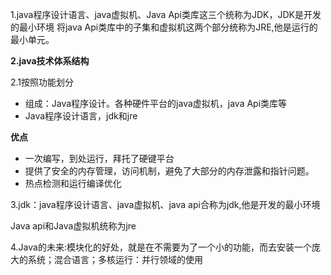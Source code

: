 1.java程序设计语言、java虚拟机、Java Api类库这三个统称为JDK，JDK是开发的最小环境
  将java Api类库中的子集和虚拟机这两个部分统称为JRE,他是运行的最小单元。

**2.java技术体系结构**

2.1按照功能划分

- 组成：Java程序设计。各种硬件平台的java虚拟机，java Api类库等
- Java程序设计语言，jdk和jre

**优点**

- 一次编写，到处运行，拜托了硬键平台
- 提供了安全的内存管理，访问机制，避免了大部分的内存泄露和指针问题。
- 热点检测和运行编译优化

3.jdk：java程序设计语言、java虚拟机、java api合称为jdk,他是开发的最小环境

Java api和Java虚拟机统称为jre

4.Java的未来:模块化的好处，就是在不需要为了一个小的功能，而去安装一个庞大的系统；混合语言；多核运行：并行领域的使用



